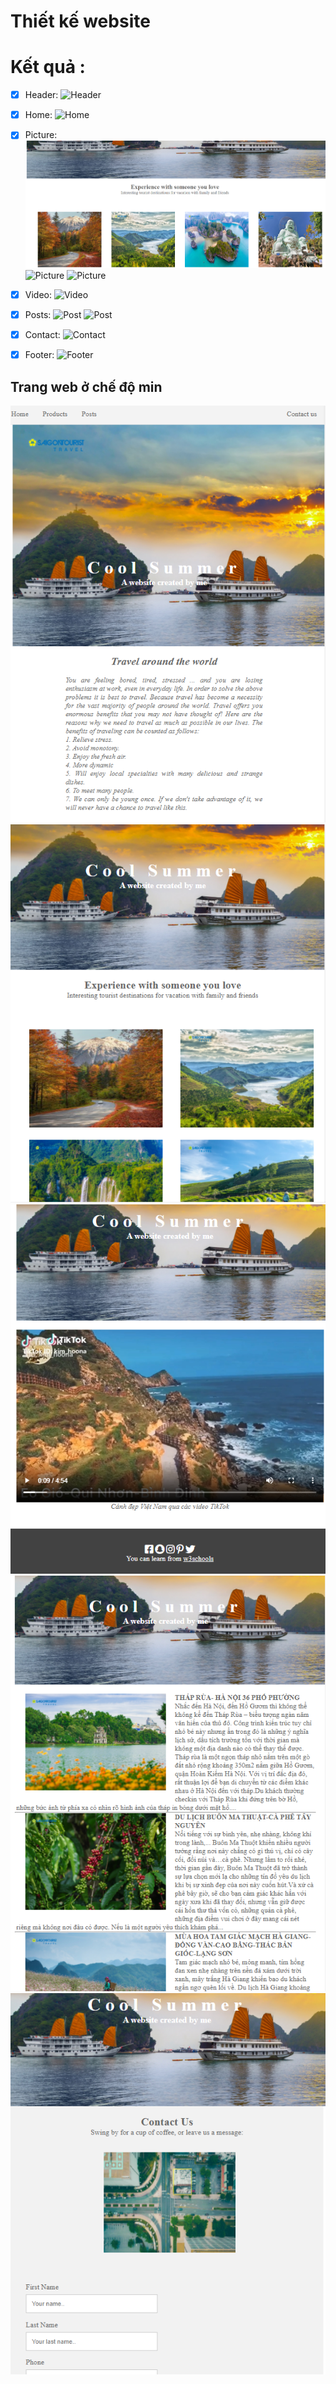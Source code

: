 # Thiết kế website
# Kết quả :
- [x] Header:
![Header](https://github.com/NgaNguyen1400/static-web/blob/master/images/Header.PNG)

- [x] Home:
![Home](https://github.com/NgaNguyen1400/static-web/blob/master/images/Home.PNG)

- [x] Picture:
![Picture](images/Picture1.PNG)
![Picture](../images/Picture2.PNG)
![Picture](../images/Picture3.png)

- [x] Video:
![Video](../images/Video.png)

- [x] Posts:
![Post](../images/Post1.png)
![Post](../images/Post2.png)

- [x] Contact:
![Contact](../images/Contact.png)

- [x] Footer:
![Footer](../images/Footer.png)

## Trang web ở chế độ min
![Home](./images/Home-min.png)
![Picture](./images/Picture-min.png)
![Video](./images/Video-min.png)
![Post](./images/Post-min.png)
![Contact](./images/Contact-min.png)



